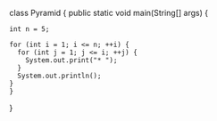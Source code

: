 class Pyramid {
    public static void main(String[] args) {
        
    int n = 5;

    for (int i = 1; i <= n; ++i) {
      for (int j = 1; j <= i; ++j) {
        System.out.print("* ");
      }
      System.out.println();
    }
    }
}

